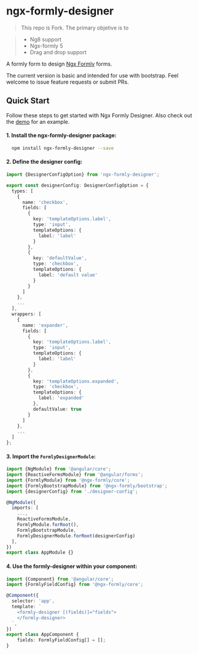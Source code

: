 # ngx-formly-designer

>This repo is Fork. The primary objetive is to 

> * Ng8 support
> * Ngx-formly 5
> * Drag and drop support

A formly form to design [Ngx Formly](https://github.com/ngx-formly/ngx-formly) forms.

The current version is basic and intended for use with bootstrap.  Feel welcome to issue feature requests or submit PRs.

## Quick Start

Follow these steps to get started with Ngx Formly Designer. Also check out the [demo](https://franzeal.github.io/ngx-formly-designer) for an example.

#### 1. Install the ngx-formly-designer package:
```bash
  npm install ngx-formly-designer --save
```

#### 2. Define the designer config:

```typescript
import {DesignerConfigOption} from 'ngx-formly-designer';

export const designerConfig: DesignerConfigOption = {
  types: [
    {
      name: 'checkbox',
      fields: [
        {
          key: 'templateOptions.label',
          type: 'input',
          templateOptions: {
            label: 'label'
          }
        },
        {
          key: 'defaultValue',
          type: 'checkbox',
          templateOptions: {
            label: 'default value'
          }
        }
      ]
    },
    ...
  ],
  wrappers: [
    {
      name: 'expander',
      fields: [
        {
          key: 'templateOptions.label',
          type: 'input',
          templateOptions: {
            label: 'label'
          }
        },
        {
          key: 'templateOptions.expanded',
          type: 'checkbox',
          templateOptions: {
            label: 'expanded'
          },
          defaultValue: true
        }
      ]
    },
    ...
  ]
};
```

#### 3. Import the `FormlyDesignerModule`:

```typescript
import {NgModule} from '@angular/core';
import {ReactiveFormsModule} from '@angular/forms';
import {FormlyModule} from '@ngx-formly/core';
import {FormlyBootstrapModule} from '@ngx-formly/bootstrap';
import {designerConfig} from './designer-config';

@NgModule({
  imports: [
    ...,
    ReactiveFormsModule,
    FormlyModule.forRoot(),
    FormlyBootstrapModule,
    FormlyDesignerModule.forRoot(designerConfig)
  ],
})
export class AppModule {}
```

#### 4. Use the formly-designer within your component:

```typescript
import {Component} from '@angular/core';
import {FormlyFieldConfig} from '@ngx-formly/core';

@Component({
  selector: 'app',
  template: `
    <formly-designer [(fields)]="fields">
    </formly-designer>
  `,
})
export class AppComponent {
    fields: FormlyFieldConfig[] = [];
}
```
